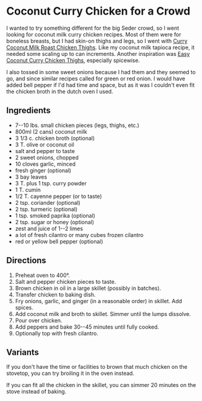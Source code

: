# Coconut Curry Chicken for a Crowd

I wanted to try something different for the big Seder crowd, so I went looking for coconut milk curry chicken recipes.  Most of them were for boneless breasts, but I had skin-on thighs and legs, so I went with [Curry Coconut Milk Roast Chicken Thighs](http://whiteonricecouple.com/recipes/curry-coconut-milk-chicken-thighs/).  Like my coconut milk tapioca recipe, it needed some scaling up to can increments.  Another inspiration was [Easy Coconut Curry Chicken Thighs](https://simply-delicious-food.com/easy-coconut-curry-chicken-thighs/),  especially spicewise.

I also tossed in some sweet onions because I had them and they seemed to go, and since similar recipes called for green or red onion.  I would have added bell pepper if I'd had time and space, but as it was I couldn't even fit the chicken broth in the dutch oven I used.

## Ingredients

* 7--10 lbs. small chicken pieces (legs, thighs, etc.)
* 800ml (2 cans) coconut milk
* 3 1/3 c. chicken broth (optional)
* 3 T. olive or coconut oil
* salt and pepper to taste
* 2 sweet onions, chopped
* 10 cloves garlic, minced
* fresh ginger (optional)
* 3 bay leaves
* 3 T. plus 1 tsp. curry powder
* 1 T. cumin
* 1/2 T. cayenne pepper (or to taste)
* 2 tsp. coriander (optional)
* 2 tsp. turmeric (optional)
* 1 tsp. smoked paprika (optional)
* 2 tsp. sugar or honey (optional)
* zest and juice of 1--2 limes
* a lot of fresh cilantro or many cubes frozen cilantro
* red or yellow bell pepper (optional)

## Directions

1. Preheat oven to 400°.
1. Salt and pepper chicken pieces to taste.
2. Brown chicken in oil in a large skillet (possibly in batches).
3. Transfer chicken to baking dish.
4. Fry onions, garlic, and ginger (in a reasonable order) in skillet.  Add spices.
5. Add coconut milk and broth to skillet.  Simmer until the lumps dissolve.
6. Pour over chicken.
7. Add peppers and bake 30--45 minutes until fully cooked.
8. Optionally top with fresh cilantro.

## Variants

If you don't have the time or facilities to brown that much chicken on the stovetop, you can try broiling it in the oven instead.

If you can fit all the chicken in the skillet, you can simmer 20 minutes on the stove instead of baking.
